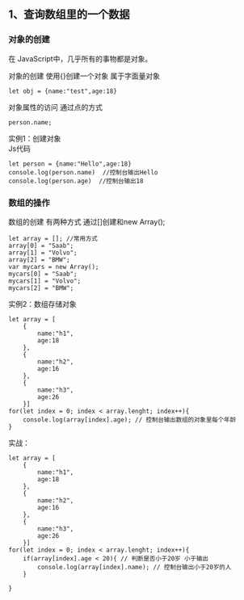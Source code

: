 ## 1、查询数组里的一个数据
### 对象的创建
在 JavaScript中，几乎所有的事物都是对象。

对象的创建 使用{}创建一个对象 属于字面量对象

```
let obj = {name:"test",age:18}
```

对象属性的访问 通过点的方式
```
person.name;
```

实例1：创建对象   
Js代码
```
let person = {name:"Hello",age:18}
console.log(person.name)  //控制台输出Hello
console.log(person.age)  //控制台输出18
```

### 数组的操作
数组的创建 有两种方式 通过[]创建和new Array();
```
let array = []; //常用方式
array[0] = "Saab";
array[1] = "Volvo";
array[2] = "BMW";
var mycars = new Array();
mycars[0] = "Saab";
mycars[1] = "Volvo";
mycars[2] = "BMW";
```

实例2：数组存储对象
```
let array = [
    {
        name:"h1",
        age:18
    },
    {
        name:"h2",
        age:16
    },
    {
        name:"h3",
        age:26
    }]
for(let index = 0; index < array.lenght; index++){
    console.log(array[index].age); // 控制台输出数组的对象里每个年龄
}
```

实战：
```
let array = [
    {
        name:"h1",
        age:18
    },
    {
        name:"h2",
        age:16
    },
    {
        name:"h3",
        age:26
    }]
for(let index = 0; index < array.lenght; index++){
    if(array[index].age < 20){ // 判断是否小于20岁 小于输出
        console.log(array[index].name); // 控制台输出小于20岁的人
    }
    
} 
```
